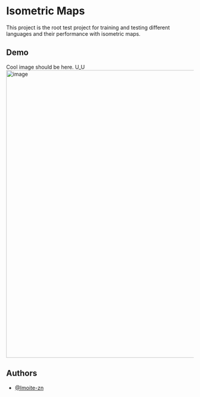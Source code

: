 
# Isometric Maps

This project is the root test project for training and testing different languages and their performance with isometric maps.


## Demo

Cool image should be here. U_U
<img width="1208" height="772" alt="image" src="https://github.com/user-attachments/assets/7f89daaa-34d6-49f8-ba3b-28dafc8c8b8f" />

## Authors

- [@Imoite-zn](https://www.github.com/Imoite-zn)

